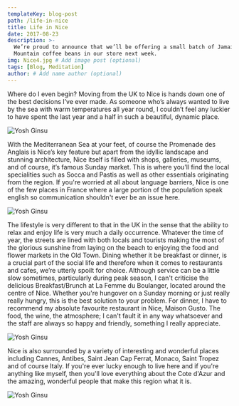 ```yaml
---
templateKey: blog-post
path: /life-in-nice
title: Life in Nice
date: 2017-08-23
description: >-
  We’re proud to announce that we’ll be offering a small batch of Jamaica Blue
  Mountain coffee beans in our store next week.
img: Nice4.jpg # Add image post (optional)
tags: [Blog, Meditation]
author: # Add name author (optional)
---
```

Where do I even begin? Moving from the UK to Nice is hands down one of the best decisions I’ve ever made. As someone who’s always wanted to live by the sea with warm temperatures all year round, I couldn’t feel any luckier to have spent the last year and a half in such a beautiful, dynamic place.

![Yosh Ginsu](/img/Nice.jpg)

With the Mediterranean Sea at your feet, of course the Promenade des Anglais is Nice’s key feature but apart from the idyllic landscape and stunning architecture, Nice itself is filled with shops, galleries, museums, and of course, it’s famous Sunday market. This is where you'll find the local specialities such as Socca and Pastis as well as other essentials originating from the region. If you're worried at all about language barriers, Nice is one of the few places in France where a large portion of the population speak english so communication shouldn't ever be an issue here.

![Yosh Ginsu](/img/Lafemme2.jpg)

The lifestyle is very different to that in the UK in the sense that the ability to relax and enjoy life is very much a daily occurrence. Whatever the time of year, the streets are lined with both locals and tourists making the most of the glorious sunshine from laying on the beach to  enjoying the food and flower markets in the Old Town. Dining whether it be breakfast or dinner, is a crucial part of the social life and therefore when it comes to restaurants and cafes, we’re utterly spoilt for choice. Although service can be a little slow sometimes, particularly during peak season, I can't criticise the delicious Breakfast/Brunch at La Femme du Boulanger, located around the centre of Nice. Whether you're hungover on a Sunday morning or just really really hungry, this is the best solution to your problem. For dinner, I have to recommend my absolute favourite restaurant in Nice, Maison Gusto. The food, the wine, the atmosphere; I can't fault it in any way whatsoever and the staff are always so happy and friendly, something I really appreciate.

![Yosh Ginsu](/img/Plongeoir.jpg)

Nice is also surrounded by a variety of interesting and wonderful places including Cannes, Antibes, Saint Jean Cap Ferrat, Monaco, Saint Tropez and of course Italy. If you're ever lucky enough to live here and if you're anything like myself, then you'll love everything about the Cote d'Azur and the amazing, wonderful people that make this region what it is.

![Yosh Ginsu](/img/NiceSunset2.jpg)


[jekyll-docs]: https://jekyllrb.com/docs/home
[jekyll-gh]:   https://github.com/jekyll/jekyll
[jekyll-talk]: https://talk.jekyllrb.com/
